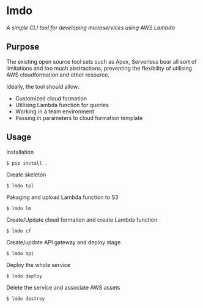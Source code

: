 lmdo
=========

*A simple CLI tool for developing microservices using AWS Lambda*


Purpose
-------

The existing open source tool sets such as Apex, Serverless bear all sort
of limitations and too much abstractions, preventing the flexibility of utilising
AWS cloudformation and other resource.

Ideally, the tool should allow:

- Customized cloud formation
- Utilising Lambda function for queries
- Working in a team environment
- Passing in parameters to cloud formation template

Usage
-----

Installation

    $ pip install .

Create skeleton
    
    $ lmdo tpl

Pakaging and upload Lambda function to S3

    $ lmdo lm

Create/Update cloud formation and create Lambda function

    $ lmdo cf

Create/update API gateway and deploy stage

    $ lmdo api

Deploy the whole service
    
    $ lmdo deploy

Delete the service and associate AWS assets

    $ lmdo destroy
